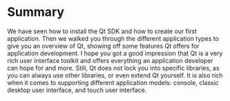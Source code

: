 # Summary

We have seen how to install the Qt SDK and how to create our first application. Then we walked you through the different application types to give you an overview of Qt, showing off some features Qt offers for application development. I hope you got a good impression that Qt is a very rich user interface toolkit and offers everything an application developer can hope for and more. Still, Qt does not lock you into specific libraries, as you can always use other libraries, or even extend Qt yourself. It is also rich when it comes to supporting different application models: console, classic desktop user interface, and touch user interface.
